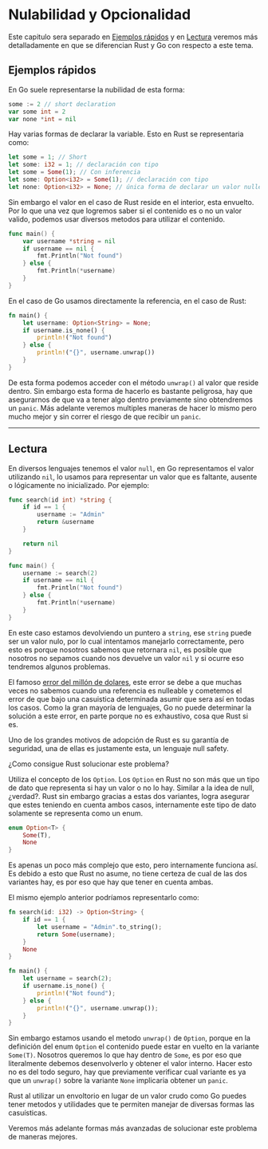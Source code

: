 # Nulabilidad y Opcionalidad

Este capitulo sera separado en [Ejemplos rápidos](#ejemplos-rápidos) y en 
[Lectura](#lectura) veremos más detalladamente en que se diferencian Rust y Go
con respecto a este tema.


## Ejemplos rápidos

En Go suele representarse la nubilidad de esta forma:
```go
some := 2 // short declaration
var some int = 2 
var none *int = nil
```

Hay varias formas de declarar la variable.
Esto en Rust se representaria como:

```rust
let some = 1; // Short
let some: i32 = 1; // declaración con tipo
let some = Some(1); // Con inferencia
let some: Option<i32> = Some(1); // declaración con tipo
let none: Option<i32> = None; // única forma de declarar un valor nulleable
```

Sin embargo el valor en el caso de Rust reside en el interior, esta envuelto.
Por lo que una vez que logremos saber si el contenido es o no un valor valido,
podemos usar diversos metodos para utilizar el contenido.

```go
func main() {
    var username *string = nil
    if username == nil {
        fmt.Println("Not found")
    } else {
        fmt.Println(*username)
    }
}
```

En el caso de Go usamos directamente la referencia, en el caso de Rust:

```rust
fn main() {
    let username: Option<String> = None;
    if username.is_none() {
        println!("Not found")
    } else {
        println!("{}", username.unwrap())
    }
}
```

De esta forma podemos acceder con el método `unwrap()` al valor que reside 
dentro. Sin embargo esta forma de hacerlo es bastante peligrosa, hay que 
asegurarnos de que va a tener algo dentro previamente sino obtendremos un 
`panic`. Más adelante veremos multiples maneras de hacer lo mismo pero mucho 
mejor y sin correr el riesgo de que recibir un `panic`.

---

## Lectura

En diversos lenguajes tenemos el valor `null`, en Go representamos el valor 
utilizando `nil`, lo usamos para representar un valor que es faltante, ausente
o lógicamente no inicializado. Por ejemplo:

```go
func search(id int) *string {
    if id == 1 {
        username := "Admin"
        return &username
    }

    return nil
}

func main() {
    username := search(2)
    if username == nil {
        fmt.Println("Not found")
    } else {
        fmt.Println(*username)
    }
}
```

En este caso estamos devolviendo un puntero a `string`, ese `string` puede ser 
un valor nulo, por lo cual intentamos manejarlo correctamente, pero esto es 
porque nosotros sabemos que retornara `nil`, es posible que nosotros no sepamos
cuando nos devuelve un valor `nil` y si ocurre eso tendremos algunos problemas.

El famoso [error del millón de dolares][billion-dolar-mistake], este error se 
debe a que muchas veces no sabemos cuando una referencia es nulleable y 
cometemos el error de que bajo una casuistica determinada asumir que sera así 
en todas los casos. Como la gran mayoría de lenguajes, Go no puede determinar 
la solución a este error, en parte porque no es exhaustivo, cosa que Rust si es.

Uno de los grandes motivos de adopción de Rust es su garantía de seguridad,
una de ellas es justamente esta, un lenguaje null safety.

¿Como consigue Rust solucionar este problema?

Utiliza el concepto de los `Option`. Los `Option` en Rust no son más que un tipo
de dato que representa si hay un valor o no lo hay. Similar a la idea de null, 
¿verdad?.
Rust sin embargo gracias a estas dos variantes, logra asegurar que estes 
teniendo en cuenta ambos casos, internamente este tipo de dato solamente se 
representa como un enum.

```rust
enum Option<T> {
    Some(T),
    None
}
```

Es apenas un poco más complejo que esto, pero internamente funciona así.
Es debido a esto que Rust no asume, no tiene certeza de cual de las dos 
variantes hay, es por eso que hay que tener en cuenta ambas.

El mismo ejemplo anterior podríamos representarlo como:

```rust
fn search(id: i32) -> Option<String> {
    if id == 1 {
        let username = "Admin".to_string();
        return Some(username);
    }
    None
}

fn main() {
    let username = search(2);
    if username.is_none() {
        println!("Not found");
    } else {
        println!("{}", username.unwrap());
    }
}
```

Sin embargo estamos usando el metodo `unwrap()` de `Option`, porque en la 
definición del enum `Option` el contenido puede estar en vuelto en la variante
`Some(T)`. Nosotros queremos lo que hay dentro de `Some`, es por eso que 
literalmente debemos desenvolverlo y obtener el valor interno.
Hacer esto no es del todo seguro, hay que previamente verificar cual variante es
ya que un `unwrap()` sobre la variante `None` implicaria obtener un `panic`.

Rust al utilizar un envoltorio en lugar de un valor crudo como Go puedes tener
metodos y utilidades que te permiten manejar de diversas formas las casuísticas.

Veremos más adelante formas más avanzadas de solucionar este problema de 
maneras mejores.


[billion-dolar-mistake]: https://www.infoq.com/presentations/Null-References-The-Billion-Dollar-Mistake-Tony-Hoare/
